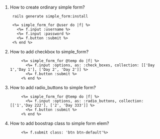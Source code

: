 1. How to create ordinary simple form?
        
        rails generate simple_form:install
      
        <%= simple_form_for @user do |f| %>
          <%= f.input :username %>
          <%= f.input :password %>
          <%= f.button :submit %>
        <% end %>
2. How to add checkbox to simple_form?
      
      
            <%= simple_form_for @temp do |f| %>
              <%= f.input :options, as: :check_boxes, collection: [['Day 1','Day 1'], ['Day 2', 'Day 2']] %>
              <%= f.button :submit %>
            <% end %>
3. How to add radio_buttons to simple form?
            
            <%= simple_form_for @temp do |f| %>
              <%= f.input :options, as: :radio_buttons, collection: [['1','Day 222'], ['2', 'Day 333']] %>
              <%= f.button :submit %>
            <% end %>
4. How to add boostrap class to simple form elem?
            
            <%= f.submit class: 'btn btn-default'%>
